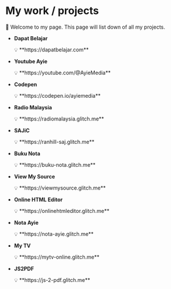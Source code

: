 # My work / projects

👋 Welcome to my page. This page will list down of all my projects.

- **Dapat Belajar**
    
    <aside>
    💡 **https://dapatbelajar.com**
    
    </aside>
    
- **Youtube Ayie**
    
    <aside>
    💡 **https://youtube.com/@AyieMedia**
    
    </aside>
    
- **Codepen**
    
    <aside>
    💡 **https://codepen.io/ayiemedia**
    
    </aside>
    
- **Radio Malaysia**
    
    <aside>
    💡 **https://radiomalaysia.glitch.me**
    
    </aside>
    
- **SAJiC**
    
    <aside>
    💡 **https://ranhill-saj.glitch.me**
    
    </aside>
    
- **Buku Nota**
    
    <aside>
    💡 **https://buku-nota.glitch.me**
    
    </aside>
    
- **View My Source**
    
    <aside>
    💡 **https://viewmysource.glitch.me**
    
    </aside>
    
- **Online HTML Editor**
    
    <aside>
    💡 **https://onlinehtmleditor.glitch.me**
    
    </aside>
    
- **Nota Ayie**
    
    <aside>
    💡 **https://nota-ayie.glitch.me**
    
    </aside>
    
- **My TV**
    
    <aside>
    💡 **https://mytv-online.glitch.me**
    
    </aside>
    
- **JS2PDF**
    
    <aside>
    💡 **https://js-2-pdf.glitch.me**
    
    </aside>
